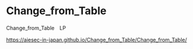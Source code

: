 # Change_from_Table
Change_from_Table　LP  

https://aiesec-in-japan.github.io/Change_from_Table/Change_from_Table/
